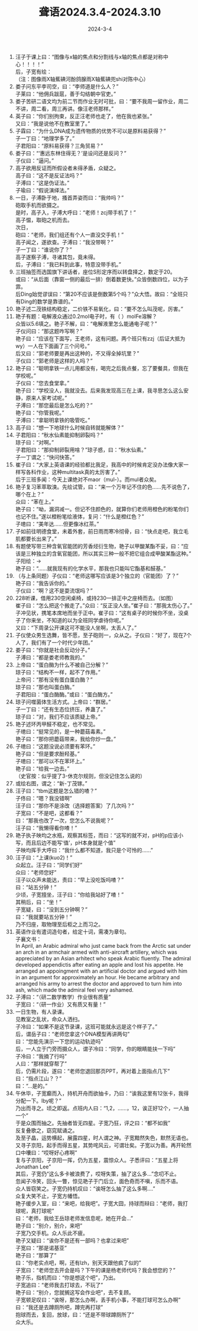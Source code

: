 ﻿---
title: 聋语2024.3.4-2024.3.10
date: 2024-3-4
---
  
1. 汪子于课上曰：“图像与x轴的焦点和分割线与x轴的焦点都是对称中心！！！！”  
后，子宽有绘：  
 （注：图像雨X轴蕉碘河酚鸽腺雨X轴蕉碘兜shi对陈中心）  
2. 娄子问东平李司空，曰：“李师道是什么人？”  
子莱曰：“他佣兵跋扈，善于勾结朝中官吏。”  
3. 娄子苦研二语文均为前二节而作业无时可批，曰：“要不我周一留作业，周二不讲，周二看，周三再讲。像汪老师那样。”  
4. 英子曰：“你们别拘束，反正汪老师也走了，他在我也紧张。”  
又曰：“我是说他不在教室里了。”  
5. 子霖曰：“为什么DNA成为遗传物质的优势不可以是原料易获得？”  
子一丁曰：“地理学多了。”  
子君阳曰：“原料易获得？三角贸易？”  
6. 娄子曰：“‘惠远东林住得无？’是设问还是反问？”  
子仪曰：“逼问。”  
7. 高子欲用反证而所假设者未得矛盾，众疑之。  
高子曰：“这不是反证法吗？”  
子溥曰：“这是伪证法。”  
子瑜曰：“假说演绎法。”  
8. 一日，子溥卧于地，搔首弄姿而曰：“我帅吗？”  
砲取手机而欲摄之。  
是时，高子入，子溥大呼曰：“老师！zcj带手机了！”  
高子愠，取砲之机而去。  
次日，  
砲曰：“老师，我们组还有个人一直没交手机！”  
高子闻之，遂欲查。子溥曰：“我没带啊？”  
子一丁曰：“谁说你了？”  
高子遂察子溥，寻诸其包，竟未得。  
后，子溥曰：“我已料到此事，特意没带手机。”  
9. 三班抽签而选国旗下讲话者，座位S形定序而以转盘择之，数定于20。  
或曰：“从后面（靠窗一侧的最后一排）倒着数更快。”众皆倒数四位，以为子霏。  
后Ding始觉谬误曰：“第20不应该是倒数第5个吗？”众大悟。故曰：“全班只有Ding的数学是靠谱的。”  
10. 艳子述二茂铁结构稳定，二价铁不易氧化，曰：“要不怎么叫茂呢，厉害。”  
11. 艳子有题：电解液众通过0.2mol电子时，有（ ）molFe溶解？  
众皆以5.6填之。艳子不解，曰：“电解液里怎么能通电子呢？”  
子仪问曰：“那这题咋写啊？”  
艳子曰：“应该在下面写，王老师，这有问题。两个班只有zzj（后证大抵为wy）一人在下面画了三个问号。”  
后又曰：“郭老师要是再出这种的，不又得全掉坑里？”  
子仪曰：“郭老师是这样的人吗？”  
12. 艳子曰：“聪明拿铁一点儿用都没有，喝完之后我点餐，忘了要餐具，但我在学校呢。”  
子仪曰：“您去食堂拿。”  
艳子曰：“学校没人，我就没去。后来我发现高三在上课，我寻思怎么这么安静，原来人家考试呢。”  
子溥曰：“那您最后是怎么吃的？”  
艳子曰：“你管我呢。”  
子溥曰：“拿聪明拿铁的吸管吃。”  
13. 高子曰：“想一下地球什么时候自转就能解体？”  
14. 子君阳曰：“秋水仙素能抑制卵裂吗？”  
琼子曰：“对啊。”  
子君阳曰：“那抑制卵裂用啥？”琼子惑，曰：“秋水仙素。”  
子一丁谓之：“快问快答。”  
15. 崔子曰：“大家上英语课的经验都比我足，我高中的时候肯定没办法像大家一样写各科作业，这种multitask真的太厉害了。”  
后于三班多闻：今天上课绝对不maor（mul-）。而mul者众矣。  
16. 艳子复习苯萃取溴。先绘试管，曰：“来一个万年记不住的色……先不说色了，哪个在上？”  
众曰：“苯在上。”  
艳子曰：“呦，漏洞减一。但记不住颜色的，就算你们老师用橙色的粉笔你们也记不住。”遂以橙粉笔绘液体，复问：“什么是橙红色？”  
子璁曰：“美年达……但更像冰红茶。”  
17. 子如前往明德食堂，未着外套，前日雨而寒冷彻骨，曰：“快点走吧，我立毛肌都要长出来了。”  
18. 有题使写带三种含氧官能团的芳香烃衍生物，艳子以甲酸某酯不妥，曰：“应该是三种独立的含氧官能团，所以其实三种一般不把它组合成甲酸某酯这种。”  
子阳绘：→  
艳子曰：“……就我现有的化学水平，那我也只能叫它酯基和醛基。”  
19. （与上条同题）子仪曰：“老师这哪写应该是3个独立的（官能团）了？”  
艳子曰：“我告诉你的。”  
子仪曰：“啊？这不是耍流氓吗？”  
20. 228听课，借用230空闲桌椅，或持230一排正中之座椅而去。（如图）  
崔子曰：“怎么把这个搬走了。”众曰：“反正没人坐。”崔子曰：“那我太伤心了。”  
子冲见状，携笔本席地而坐于正中。崔子曰：“这有桌子的时候你不坐，没桌子了你来坐，不知道的以为全班同学虐待你呢。”  
又曰：“下周录公开课这可不能没人坐啊，太丢人了。”  
21. 子仪使众男生选舞，皆不愿，至子砲则一，众从之。子仪曰：“好了，现在7个人了，我们有了一个时代少年团。”  
22. 娄子曰：“你就是社会反动分子。”  
子溥曰：“都是娄老师教我的。”  
23. 上帝曰：“蛋白酶为什么不被自己分解？”  
琼子曰：“结构不一样，起不了作用。”  
上帝问：“那有没有蛋白蛋白酶？”  
琼子曰：“那也叫蛋白酶。”  
子君阳曰：“蛋白酶酶。”或曰：“蛋白酶方。”  
24. 琼子问噬菌体生活方式。上帝曰：“群居。”  
子一丁曰：“还有生态位挤压，养蛊了。”  
琼子曰：“对，我们不应该质疑上帝。”  
25. 艳子述环丙甲醛不稳定，也不常见。  
子璁曰：“挺常见的，是一种蘑菇毒素。”  
艳子曰：“那你把蘑菇带来，我给你炒一盘。”  
26. 子璁曰：“这题没说必须要有苯环。”  
艳子曰：“但是要求酚羟基。”  
子璁曰：“那可以不在苯环上。”  
艳子曰：“给我一边去。”  
（史官按：似乎提了3-休克尔规则，但没记住怎么说的）  
27. 或绘右图，谓之：“新-丁茂镓。”  
28. 汪子曰：“tbm这题是怎么错的喳？”  
子佟曰：“嗯？我没错啊”  
汪子曰：“那你不是涂改（选择题答案）了几次吗？”  
子宽曰：“不是吧，这都看？”  
曰：“那我也改了一次，您怎么不说我呢？”  
汪子曰：“我懒得看你喳！”  
29. 艳子执子映均之水瓶，观察其标签，而曰：“这写的就不对，pH的p应该小写，而且后边不能写‘值’，pH本身就是个值”  
子映均挥手大呼曰：“我什么都不知道，我只是个可怜的......”  
30. 汪子曰：“上课(kuo2)！”  
众起立。汪子曰：“同学们好”  
众曰：“老师您好”  
汪子以众声未能达，责曰：“早上没吃饭吗喳？”  
曰：“站五分钟！”  
少顷，子宽擅坐，汪子曰：“你给我站好了喳！”  
其稍后，曰：“坐！”  
子宽疑，曰：“没到五分钟啊？”  
曰：“我就要站五分钟！”  
乃不归座，取物理至后柜之上而习之。  
31. 英语作业有遣词造句者，给定十词，需凑为章句。  
子襄文书：  
In April, an Arabic admiral who just came back from the Arctic sat under an arch in an armchair armed with anti-aircraft artillery, which was appreciated by an Asian arhitect who speak Arabic fluently. The admiral developed appendictis after eating an apple and lost his appetite. He arranged an appoingment with an artificial doctor and argued with him in an argument for approximately an hour. He became arbitrary and arranged his army to arrest the doctor and approved to turn him into ash, which made the admiral feel very ashamed.  
32. 子溥曰：“（研二数学教学）作业很有质量”  
子宽曰：“（研一作业）又有质又有量！”  
33. 一日生物，有人录课。  
见教室之乱状，命众人洒扫。  
子冷曰：“如果不是这节录课，这班可能就永远是这个样子了。”  
后，谓岳子曰：“老师您拿这个DNA模型再讲两句”  
曰：“您能先演示一下您的运动轨迹吗”  
后，一人立于门旁而摄众人，谓子冷曰：“同学，你的眼睛能扶一下吗”  
子冷曰：“我摘了行吗”  
人曰：“那样就穿帮了”  
后，仍需片段，遂曰：“老师您退回那页PPT，再对着上面指点几下”  
曰：“指点江山？？”  
曰：“...是的。”  
34. 午休毕，子宽癫而入，持机开舟而欲抽卡，乃曰：“诶我这里有12张卡，我得分配一下。lby呢？”  
乃出而寻之。顷之即返。点班内人曰：“1,2，......，12，诶正好12个，一人抽一个”  
于是众围而抽之。先抽者皆无四星。子宽乃狂，评之曰：“都不如我”  
反复叠歌之，窈窕赋诵之。  
及至子晶，运势横起，展露四星，时人谓之神。子宽黯然失色，默然无语也。  
又寻子京阳，起手而得五星，其势咤风云，可谓壮矣。子宽以为善。再开轮然口中囔曰：“哎呀好心疼啊”  
复与子京阳，子京阳一挥，仍为五星，震惊众人。子悉评曰：“五星上将Jonathan Lee”  
其后，子宽仍“这么多卡被浪费了，哎呀失策，抽了这么多...”念叨不止。  
忽闻子冷笑，回头一瞥，惊见艳子于门后立，面色奇而不嗔，乐而不语。  
众人皆窃笑之。子宽仍持机叹曰：“诶呀怎么抽了这么多啊....”  
众复大笑不止，子宽方幡悟。  
艳子缓步入室，曰：“来吧，给我吧”。子宽大囧，持球而辩曰：“老师，我打球呢，真打球呢”  
曰：“老师，我给王岳琼老师发信息呢，她在开会...”  
艳子曰：“别介，别介，来吧”  
子宽乃交手机。众人乐此不疲。  
艳子又疑曰：“诶你不是还有一部吗？也拿过来吧”  
子宽曰：“那是诺基亚”  
艳子曰：“那算了”  
曰：“你老实点吧，啊，还有lzh，别天天跟他疯了似的”  
子宽曰：“老师您去开会是吗？下午的课是杨老师代吗？我会想您的？”  
艳子乐，指机而曰：“你是想这个吧”，乃出。  
子宽追曰：“老师我去打球去，不玩了”  
艳子曰：“别介，您就搁这写会作业吧”，去不复顾。  
子宽顿足叹曰：“诶呀，那怎么办啊，丢手机小事，不能打球可怎么办啊”  
曰：“我还是去蹲厕所吧，蹲完再打球”  
抱球而去，复回，放球，曰：“还是不带球蹲厕所了”  
众大乐。  
  
